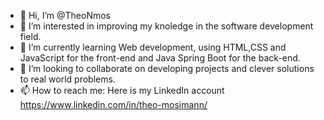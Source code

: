 - 👋 Hi, I’m @TheoNmos
- 👀 I’m interested in improving my knoledge in the software development field.
- 🌱 I’m currently learning Web development, using HTML,CSS and JavaScript for the front-end and Java Spring Boot for the back-end.
- 💞️ I’m looking to collaborate on developing projects and clever solutions to real world problems.
- 📫 How to reach me: Here is my LinkedIn account https://www.linkedin.com/in/theo-mosimann/

<!---
TheoNmos/TheoNmos is a ✨ special ✨ repository because its `README.md` (this file) appears on your GitHub profile.
You can click the Preview link to take a look at your changes.
--->
